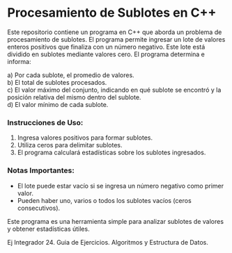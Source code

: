 # Procesamiento de Sublotes en C++

Este repositorio contiene un programa en C++ que aborda un problema de procesamiento de sublotes. El programa permite ingresar un lote de valores enteros positivos que finaliza con un número negativo. Este lote está dividido en sublotes mediante valores cero. El programa determina e informa:

a) Por cada sublote, el promedio de valores.  
b) El total de sublotes procesados.  
c) El valor máximo del conjunto, indicando en qué sublote se encontró y la posición relativa del mismo dentro del sublote.  
d) El valor mínimo de cada sublote.

### Instrucciones de Uso:

1. Ingresa valores positivos para formar sublotes.
2. Utiliza ceros para delimitar sublotes.
3. El programa calculará estadísticas sobre los sublotes ingresados.

### Notas Importantes:

- El lote puede estar vacío si se ingresa un número negativo como primer valor.
- Pueden haber uno, varios o todos los sublotes vacíos (ceros consecutivos).

Este programa es una herramienta simple para analizar sublotes de valores y obtener estadísticas útiles.

Ej Integrador 24. Guia de Ejercicios. Algoritmos y Estructura de Datos.
